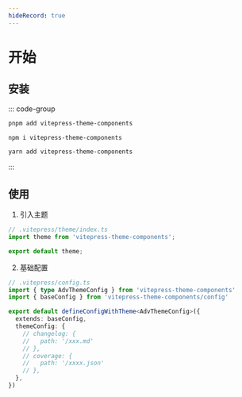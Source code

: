 ```yaml
---
hideRecord: true
---
```


# 开始

## 安装

::: code-group

```bash [pnpm]
pnpm add vitepress-theme-components
```

```bash [npm]
npm i vitepress-theme-components
```

```bash [yarn]
yarn add vitepress-theme-components
```

:::

## 使用

1. 引入主题

```ts
// .vitepress/theme/index.ts
import theme from 'vitepress-theme-components';

export default theme;
```

2. 基础配置

```ts
// .vitepress/config.ts
import { type AdvThemeConfig } from 'vitepress-theme-components'
import { baseConfig } from 'vitepress-theme-components/config'

export default defineConfigWithTheme<AdvThemeConfig>({
  extends: baseConfig,
  themeConfig: {
    // changelog: {
    //   path: '/xxx.md'
    // },
    // coverage: {
    //   path: '/xxxx.json'
    // },
  },
})
```
